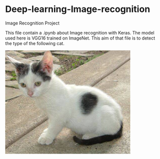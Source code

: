# Deep-learning-Image-recognition
Image Recognition Project


This file contain a .ipynb about Image recognition with Keras. The model used here is VGG16 trained on ImageNet.
This aim of that file is to detect the type of the following cat.


<table><img src="cat.3.jpg" width = "400"></table>
